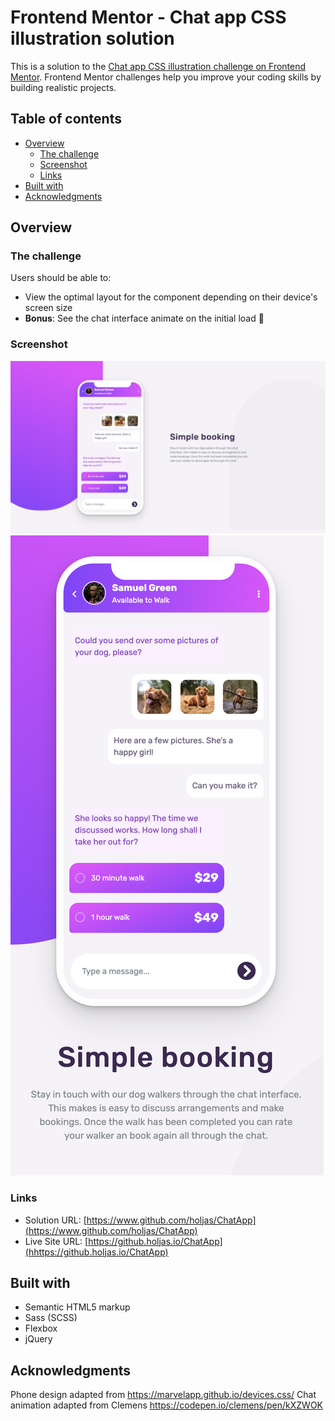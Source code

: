 # Frontend Mentor - Chat app CSS illustration solution

This is a solution to the [Chat app CSS illustration challenge on Frontend Mentor](https://www.frontendmentor.io/challenges/chat-app-css-illustration-O5auMkFqY). Frontend Mentor challenges help you improve your coding skills by building realistic projects.

## Table of contents

- [Overview](#overview)
  - [The challenge](#the-challenge)
  - [Screenshot](#screenshot)
  - [Links](#links)
- [Built with](#built-with)
- [Acknowledgments](#acknowledgments)

## Overview

### The challenge

Users should be able to:

- View the optimal layout for the component depending on their device's screen size
- **Bonus**: See the chat interface animate on the initial load 💬

### Screenshot

<img src="./images/ChatAppDesktop.png" alt="desktop screen layout for front end mentor chat app challenge">
<img src="./images/ChatAppMobile.png" alt="mobile screen layout for front end mentor chat app challenge">

### Links

- Solution URL: [https://www.github.com/holjas/ChatApp](https://www.github.com/holjas/ChatApp)
- Live Site URL: [https://github.holjas.io/ChatApp](hhttps://github.holjas.io/ChatApp)

## Built with

- Semantic HTML5 markup
- Sass (SCSS)
- Flexbox
- jQuery

## Acknowledgments

Phone design adapted from https://marvelapp.github.io/devices.css/
Chat animation adapted from Clemens https://codepen.io/clemens/pen/kXZWOK
